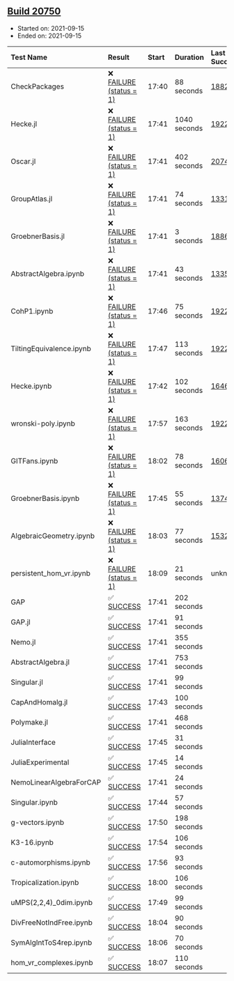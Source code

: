 ## [Build 20750](https://oscarci.mathematik.uni-kl.de/job/oscar/20750/)

* Started on: 2021-09-15
* Ended on: 2021-09-15

| Test Name    | Result | Start | Duration | Last Success | First Failure |
|:-------------|:-------|:------|:---------|:-------------|:--------------|
| CheckPackages | ❌ [FAILURE (status = 1)](https://oscarci.mathematik.uni-kl.de/job/oscar/20750/artifact/logs/build-20750/CheckPackages.log) | 17:40 | 88 seconds | [18822](https://oscarci.mathematik.uni-kl.de/job/oscar/18822/) | [18823](https://oscarci.mathematik.uni-kl.de/job/oscar/18823/) |
| Hecke.jl | ❌ [FAILURE (status = 1)](https://oscarci.mathematik.uni-kl.de/job/oscar/20750/artifact/logs/build-20750/Hecke.jl.log) | 17:41 | 1040 seconds | [19222](https://oscarci.mathematik.uni-kl.de/job/oscar/19222/) | [20152](https://oscarci.mathematik.uni-kl.de/job/oscar/20152/) |
| Oscar.jl | ❌ [FAILURE (status = 1)](https://oscarci.mathematik.uni-kl.de/job/oscar/20750/artifact/logs/build-20750/Oscar.jl.log) | 17:41 | 402 seconds | [20749](https://oscarci.mathematik.uni-kl.de/job/oscar/20749/) | [20750](https://oscarci.mathematik.uni-kl.de/job/oscar/20750/) |
| GroupAtlas.jl | ❌ [FAILURE (status = 1)](https://oscarci.mathematik.uni-kl.de/job/oscar/20750/artifact/logs/build-20750/GroupAtlas.jl.log) | 17:41 | 74 seconds | [13311](https://oscarci.mathematik.uni-kl.de/job/oscar/13311/) | [13312](https://oscarci.mathematik.uni-kl.de/job/oscar/13312/) |
| GroebnerBasis.jl | ❌ [FAILURE (status = 1)](https://oscarci.mathematik.uni-kl.de/job/oscar/20750/artifact/logs/build-20750/GroebnerBasis.jl.log) | 17:41 | 3 seconds | [18864](https://oscarci.mathematik.uni-kl.de/job/oscar/18864/) | [18865](https://oscarci.mathematik.uni-kl.de/job/oscar/18865/) |
| AbstractAlgebra.ipynb | ❌ [FAILURE (status = 1)](https://oscarci.mathematik.uni-kl.de/job/oscar/20750/artifact/logs/build-20750/AbstractAlgebra.ipynb.log) | 17:41 | 43 seconds | [13355](https://oscarci.mathematik.uni-kl.de/job/oscar/13355/) | [13356](https://oscarci.mathematik.uni-kl.de/job/oscar/13356/) |
| CohP1.ipynb | ❌ [FAILURE (status = 1)](https://oscarci.mathematik.uni-kl.de/job/oscar/20750/artifact/logs/build-20750/CohP1.ipynb.log) | 17:46 | 75 seconds | [19222](https://oscarci.mathematik.uni-kl.de/job/oscar/19222/) | [20152](https://oscarci.mathematik.uni-kl.de/job/oscar/20152/) |
| TiltingEquivalence.ipynb | ❌ [FAILURE (status = 1)](https://oscarci.mathematik.uni-kl.de/job/oscar/20750/artifact/logs/build-20750/TiltingEquivalence.ipynb.log) | 17:47 | 113 seconds | [19222](https://oscarci.mathematik.uni-kl.de/job/oscar/19222/) | [20152](https://oscarci.mathematik.uni-kl.de/job/oscar/20152/) |
| Hecke.ipynb | ❌ [FAILURE (status = 1)](https://oscarci.mathematik.uni-kl.de/job/oscar/20750/artifact/logs/build-20750/Hecke.ipynb.log) | 17:42 | 102 seconds | [16463](https://oscarci.mathematik.uni-kl.de/job/oscar/16463/) | [16464](https://oscarci.mathematik.uni-kl.de/job/oscar/16464/) |
| wronski-poly.ipynb | ❌ [FAILURE (status = 1)](https://oscarci.mathematik.uni-kl.de/job/oscar/20750/artifact/logs/build-20750/wronski-poly.ipynb.log) | 17:57 | 163 seconds | [19222](https://oscarci.mathematik.uni-kl.de/job/oscar/19222/) | [20152](https://oscarci.mathematik.uni-kl.de/job/oscar/20152/) |
| GITFans.ipynb | ❌ [FAILURE (status = 1)](https://oscarci.mathematik.uni-kl.de/job/oscar/20750/artifact/logs/build-20750/GITFans.ipynb.log) | 18:02 | 78 seconds | [16068](https://oscarci.mathematik.uni-kl.de/job/oscar/16068/) | [16069](https://oscarci.mathematik.uni-kl.de/job/oscar/16069/) |
| GroebnerBasis.ipynb | ❌ [FAILURE (status = 1)](https://oscarci.mathematik.uni-kl.de/job/oscar/20750/artifact/logs/build-20750/GroebnerBasis.ipynb.log) | 17:45 | 55 seconds | [13748](https://oscarci.mathematik.uni-kl.de/job/oscar/13748/) | [13749](https://oscarci.mathematik.uni-kl.de/job/oscar/13749/) |
| AlgebraicGeometry.ipynb | ❌ [FAILURE (status = 1)](https://oscarci.mathematik.uni-kl.de/job/oscar/20750/artifact/logs/build-20750/AlgebraicGeometry.ipynb.log) | 18:03 | 77 seconds | [15322](https://oscarci.mathematik.uni-kl.de/job/oscar/15322/) | [15323](https://oscarci.mathematik.uni-kl.de/job/oscar/15323/) |
| persistent_hom_vr.ipynb | ❌ [FAILURE (status = 1)](https://oscarci.mathematik.uni-kl.de/job/oscar/20750/artifact/logs/build-20750/persistent_hom_vr.ipynb.log) | 18:09 | 21 seconds | unknown | unknown |
| GAP | ✅ [SUCCESS](https://oscarci.mathematik.uni-kl.de/job/oscar/20750/artifact/logs/build-20750/GAP.log) | 17:41 | 202 seconds |  |  |
| GAP.jl | ✅ [SUCCESS](https://oscarci.mathematik.uni-kl.de/job/oscar/20750/artifact/logs/build-20750/GAP.jl.log) | 17:41 | 91 seconds |  |  |
| Nemo.jl | ✅ [SUCCESS](https://oscarci.mathematik.uni-kl.de/job/oscar/20750/artifact/logs/build-20750/Nemo.jl.log) | 17:41 | 355 seconds |  |  |
| AbstractAlgebra.jl | ✅ [SUCCESS](https://oscarci.mathematik.uni-kl.de/job/oscar/20750/artifact/logs/build-20750/AbstractAlgebra.jl.log) | 17:41 | 753 seconds |  |  |
| Singular.jl | ✅ [SUCCESS](https://oscarci.mathematik.uni-kl.de/job/oscar/20750/artifact/logs/build-20750/Singular.jl.log) | 17:41 | 99 seconds |  |  |
| CapAndHomalg.jl | ✅ [SUCCESS](https://oscarci.mathematik.uni-kl.de/job/oscar/20750/artifact/logs/build-20750/CapAndHomalg.jl.log) | 17:43 | 100 seconds |  |  |
| Polymake.jl | ✅ [SUCCESS](https://oscarci.mathematik.uni-kl.de/job/oscar/20750/artifact/logs/build-20750/Polymake.jl.log) | 17:41 | 468 seconds |  |  |
| JuliaInterface | ✅ [SUCCESS](https://oscarci.mathematik.uni-kl.de/job/oscar/20750/artifact/logs/build-20750/JuliaInterface.log) | 17:45 | 31 seconds |  |  |
| JuliaExperimental | ✅ [SUCCESS](https://oscarci.mathematik.uni-kl.de/job/oscar/20750/artifact/logs/build-20750/JuliaExperimental.log) | 17:45 | 14 seconds |  |  |
| NemoLinearAlgebraForCAP | ✅ [SUCCESS](https://oscarci.mathematik.uni-kl.de/job/oscar/20750/artifact/logs/build-20750/NemoLinearAlgebraForCAP.log) | 17:41 | 24 seconds |  |  |
| Singular.ipynb | ✅ [SUCCESS](https://oscarci.mathematik.uni-kl.de/job/oscar/20750/artifact/logs/build-20750/Singular.ipynb.log) | 17:44 | 57 seconds |  |  |
| g-vectors.ipynb | ✅ [SUCCESS](https://oscarci.mathematik.uni-kl.de/job/oscar/20750/artifact/logs/build-20750/g-vectors.ipynb.log) | 17:50 | 198 seconds |  |  |
| K3-16.ipynb | ✅ [SUCCESS](https://oscarci.mathematik.uni-kl.de/job/oscar/20750/artifact/logs/build-20750/K3-16.ipynb.log) | 17:54 | 106 seconds |  |  |
| c-automorphisms.ipynb | ✅ [SUCCESS](https://oscarci.mathematik.uni-kl.de/job/oscar/20750/artifact/logs/build-20750/c-automorphisms.ipynb.log) | 17:56 | 93 seconds |  |  |
| Tropicalization.ipynb | ✅ [SUCCESS](https://oscarci.mathematik.uni-kl.de/job/oscar/20750/artifact/logs/build-20750/Tropicalization.ipynb.log) | 18:00 | 106 seconds |  |  |
| uMPS(2,2,4)_0dim.ipynb | ✅ [SUCCESS](https://oscarci.mathematik.uni-kl.de/job/oscar/20750/artifact/logs/build-20750/uMPS-2-2-4-_0dim.ipynb.log) | 17:49 | 99 seconds |  |  |
| DivFreeNotIndFree.ipynb | ✅ [SUCCESS](https://oscarci.mathematik.uni-kl.de/job/oscar/20750/artifact/logs/build-20750/DivFreeNotIndFree.ipynb.log) | 18:04 | 90 seconds |  |  |
| SymAlgIntToS4rep.ipynb | ✅ [SUCCESS](https://oscarci.mathematik.uni-kl.de/job/oscar/20750/artifact/logs/build-20750/SymAlgIntToS4rep.ipynb.log) | 18:06 | 70 seconds |  |  |
| hom_vr_complexes.ipynb | ✅ [SUCCESS](https://oscarci.mathematik.uni-kl.de/job/oscar/20750/artifact/logs/build-20750/hom_vr_complexes.ipynb.log) | 18:07 | 110 seconds |  |  |
